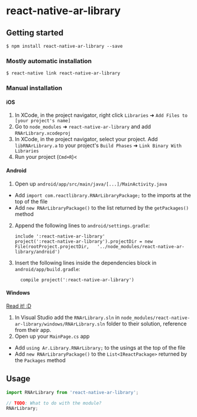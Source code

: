 
# react-native-ar-library

## Getting started

`$ npm install react-native-ar-library --save`

### Mostly automatic installation

`$ react-native link react-native-ar-library`

### Manual installation


#### iOS

1. In XCode, in the project navigator, right click `Libraries` ➜ `Add Files to [your project's name]`
2. Go to `node_modules` ➜ `react-native-ar-library` and add `RNArLibrary.xcodeproj`
3. In XCode, in the project navigator, select your project. Add `libRNArLibrary.a` to your project's `Build Phases` ➜ `Link Binary With Libraries`
4. Run your project (`Cmd+R`)<

#### Android

1. Open up `android/app/src/main/java/[...]/MainActivity.java`
  - Add `import com.reactlibrary.RNArLibraryPackage;` to the imports at the top of the file
  - Add `new RNArLibraryPackage()` to the list returned by the `getPackages()` method
2. Append the following lines to `android/settings.gradle`:
  	```
  	include ':react-native-ar-library'
  	project(':react-native-ar-library').projectDir = new File(rootProject.projectDir, 	'../node_modules/react-native-ar-library/android')
  	```
3. Insert the following lines inside the dependencies block in `android/app/build.gradle`:
  	```
      compile project(':react-native-ar-library')
  	```

#### Windows
[Read it! :D](https://github.com/ReactWindows/react-native)

1. In Visual Studio add the `RNArLibrary.sln` in `node_modules/react-native-ar-library/windows/RNArLibrary.sln` folder to their solution, reference from their app.
2. Open up your `MainPage.cs` app
  - Add `using Ar.Library.RNArLibrary;` to the usings at the top of the file
  - Add `new RNArLibraryPackage()` to the `List<IReactPackage>` returned by the `Packages` method


## Usage
```javascript
import RNArLibrary from 'react-native-ar-library';

// TODO: What to do with the module?
RNArLibrary;
```
  